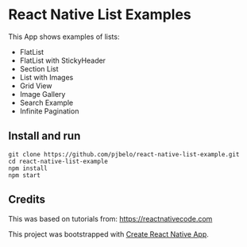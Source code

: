 # React Native List Examples

This App shows examples of lists: 
- FlatList
- FlatList with StickyHeader
- Section List
- List with Images
- Grid View
- Image Gallery
- Search Example
- Infinite Pagination


## Install and run
```
git clone https://github.com/pjbelo/react-native-list-example.git
cd react-native-list-example
npm install
npm start
```

## Credits

This was based on tutorials from:
https://reactnativecode.com

This project was bootstrapped with [Create React Native App](https://github.com/react-community/create-react-native-app).

